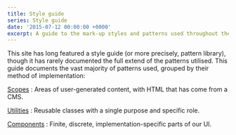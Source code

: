 ```yaml
---
title: Style guide
series: Style guide
date: '2015-07-12 00:00:00 +0000'
excerpt: A guide to the mark-up styles and patterns used throughout the site.
---
```

This site has long featured a style guide (or more precisely, pattern library), though it has rarely documented the full extend of the patterns utilised. This guide documents the vast majority of patterns used, grouped by their method of implementation:

[Scopes](scopes)
: Areas of user-generated content, with HTML that has come from a CMS.

[Utilities](utilities)
: Reusable classes with a single purpose and specific role.

[Components](components)
: Finite, discrete, implementation-specific parts of our UI.
